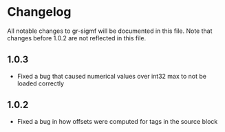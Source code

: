 # Changelog
All notable changes to gr-sigmf will be documented in this file.
Note that changes before 1.0.2 are not reflected in this file.

## 1.0.3

* Fixed a bug that caused numerical values over int32 max to not be loaded correctly

## 1.0.2

* Fixed a bug in how offsets were computed for tags in the source block